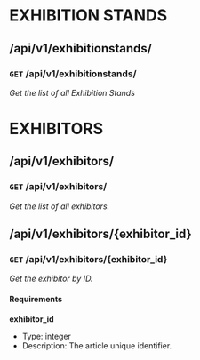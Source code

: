 # EXHIBITION STANDS #

## /api/v1/exhibitionstands/ ##

### `GET` /api/v1/exhibitionstands/ ###

_Get the list of all Exhibition Stands_



# EXHIBITORS #

## /api/v1/exhibitors/ ##

### `GET` /api/v1/exhibitors/ ###

_Get the list of all exhibitors._


## /api/v1/exhibitors/{exhibitor_id} ##

### `GET` /api/v1/exhibitors/{exhibitor_id} ###

_Get the exhibitor by ID._

#### Requirements ####

**exhibitor_id**

  - Type: integer
  - Description: The article unique identifier.
